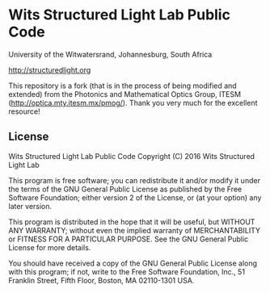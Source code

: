 # Wits Structured Light Lab Public Code
University of the Witwatersrand, Johannesburg, South Africa

http://structuredlight.org

This repository is a fork (that is in the process of being modified and extended) from the Photonics and Mathematical Optics Group, ITESM (http://optica.mty.itesm.mx/pmog/). Thank you very much for the excellent resource! 

## License
Wits Structured Light Lab Public Code
Copyright (C) 2016 Wits Structured Light Lab

This program is free software; you can redistribute it and/or modify
it under the terms of the GNU General Public License as published by
the Free Software Foundation; either version 2 of the License, or
(at your option) any later version.

This program is distributed in the hope that it will be useful,
but WITHOUT ANY WARRANTY; without even the implied warranty of
MERCHANTABILITY or FITNESS FOR A PARTICULAR PURPOSE.  See the
GNU General Public License for more details.

You should have received a copy of the GNU General Public License along
with this program; if not, write to the Free Software Foundation, Inc.,
51 Franklin Street, Fifth Floor, Boston, MA 02110-1301 USA.
